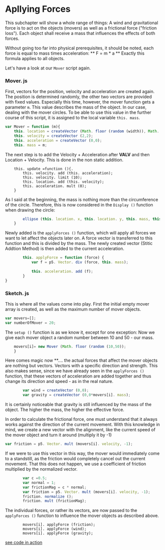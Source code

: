 # Apllying Forces

This subchapter will show a whole range of things: A wind and gravitational force is to act on the objects (movers) as well as a frictional force ("friction loss"). Each object shall receive a mass that influences the effects of both forces. 

Without going too far into physical prerequisites, it should be noted, each force is equal to mass times acceleration: ** F = m * a ** Exactly this formula applies to all objects. 

Let's have a look at our `Mover` script again. 

### Mover. js
First, vectors for the position, velocity and acceleration are created again. The position is determined randomly, the other two vectors are provided with fixed values. Especially this time, however, the mover function gets a parameter `m`. This value describes the mass of the object. In our case, dealing with the mover circles. 
To be able to use this value in the further course of this script, it is assigned to the local variable `this. mass`.

```js
var Mover = function (m){
    this. location = createVector (Math. floor (random (width)), Math. floor (random (height)));
    this. velocity = createVector (2,2);
    this. acceleration = createVector (0,0);
    this. mass = m;
```

The next step is to add the Velocity + Acceleration after **VALV** and then Location + Velocity. This is done in the non static addition.

```Js
    this. update =function (){.
        this. velocity. add (this. acceleration);
        this. velocity. limit (10);
        this. location. add (this. velocity);
        this. acceleration. mult (0);
    }
```

As I said at the beginning, the mass is nothing more than the circumference of the circle. Therefore, this is now considered in the `Display ()` function when drawing the circle:

```js
        ellipse (this. location. x, this. location. y, this. mass, this. mass);
    }
```

Newly added is the `applyForces ()` function, which will apply all forces we want to let affect the objects later on. 
A force vector is transferred to this function and this is divided by the mass. The newly created vector (Stitic Addtion Method) is then added to the current acceleration.

```js
        this. applyForce = function (force) {
            var f = p5. Vector. div (force, this. mass);
            
            this. acceleration. add (f);
        }   
}
```

### Sketch. js

This is where all the values come into play. 
First the initial empty mover array is created, as well as the maximum number of mover objects.

```js
var movers=[];
var numberOfMover = 20;
```

The `setup ()` function is as we know it, except for one exception: Now we give each mover object a random number between 10 and 50 - our mass.

```js 
    movers[i]= new Mover (Math. floor (random (10,50));
    }
```

Here comes magic now **.... the actual forces that affect the mover objects are nothing but vectors. Vectors with a specific direction and strength. This also makes sense, since we have already seen in the `applyForces ()` function, that these vectors of acceleration are added together and thus change its direction and speed - as in the real nature.

```js
        var wind = createVector (0,0);
        var gravity = createVector (0,0*movers[i]. mass);
```
It is certainly noticeable that gravity is still influenced by the mass of the object. The higher the mass, the higher the effective force.

In order to calculate the frictional force, one must understand that it always works against the direction of the current movement. With this knowledge in mind, we create a new vector with the alignment, like the current speed of the mover object and turn it around (multiply it by -1)
```js
var friction = p5. Vector. mult (movers[i]. velocity, -1);
```
If we were to use this vector in this way, the mover would immediately come to a standstill, as the friction would completely cancel out the current movement. That this does not happen, we use a coefficient of friction multiplied by the normalized vector. 

```js
        var c =0.5;
        var normal = 1;
        var frictionMag = c * normal;
        var friction = p5. Vector. mult (movers[i]. velocity, -1);
        friction. normalize ();
        friction. mult (frictionMag);
```

The individual forces, or rather its vectors, are now passed to the `applyForces ()` function to influence the mover objects as described above.

```JS
        movers[i]. applyForce (friction);
        movers[i]. applyForce (wind);
        movers[i]. applyForce (gravity);
```


[see code in action](index.html)